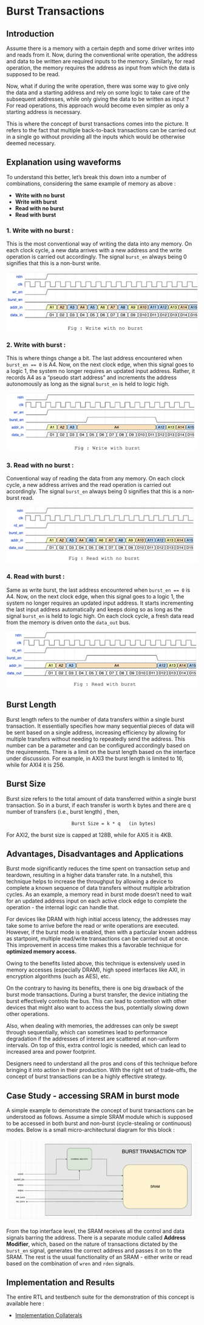 # Burst Transactions

## Introduction
Assume there is a memory with a certain depth and some driver writes into and reads from it. Now, during the conventional write operation, the address and data to be written are required inputs to the memory. Similarly, for read operation, the memory requires the address as input from which the data is supposed to be read. 

Now, what if during the write operation, there was some way to give only the data and a starting address and rely on some logic to take care of the subsequent addresses, while only giving the data to be written as input ? For read operations, this approach would become even simpler as only a starting address is necessary. 

This is where the concept of burst transactions comes into the picture. It refers to the fact that multiple back-to-back transactions can be carried out in a single go without providing all the inputs which would be otherwise deemed necessary.

## Explanation using waveforms 

To understand this better, let’s break this down into a number of combinations, considering the same example of memory as above : 

  * **Write with no burst**
  * **Write with burst**
  * **Read with no burst**
  * **Read with burst**

### 1. Write with no burst : 
This is the most conventional way of writing the data into any memory. On each clock cycle, a new data arrives with a new address and the write operation is carried out accordingly. The signal `burst_en` always being 0 signifies that this is a non-burst write.

![Write with no burst](https://github.com/RadioactiveScandium/Digital-Logic-Design/blob/main/Concepts/Others/Burst%20Transactions/Images/WR_with_no_burst.png)

### 2. Write with burst : 
This is where things change a bit. The last address encountered when `burst_en == 0` is A4. Now, on the next clock edge, when this signal goes to a logic 1, the system no longer requires an updated input address. Rather, it records A4 as a “pseudo start address” and increments the address autonomously as long as the signal `burst_en` is held to logic high.

![Write with burst](https://github.com/RadioactiveScandium/Digital-Logic-Design/blob/main/Concepts/Others/Burst%20Transactions/Images/Write_with_burst.png)

### 3. Read with no burst : 
Conventional way of reading the data from any memory. On each clock cycle, a new address arrives and the read operation is carried out accordingly. The signal `burst_en` always being 0 signifies that this is a non-burst read.

![Read with no burst](https://github.com/RadioactiveScandium/Digital-Logic-Design/blob/main/Concepts/Others/Burst%20Transactions/Images/Read_with_no_burst.png)

### 4. Read with burst : 
Same as write burst, the last address encountered when `burst_en == 0` is A4. Now, on the next clock edge, when this signal goes to a logic 1, the system no longer requires an updated input address. It starts incrementing the last input address automatically and keeps doing so as long as the signal `burst_en` is held to logic high. On each clock cycle, a fresh data read from the memory is driven onto the `data_out` bus.

![Read with burst](https://github.com/RadioactiveScandium/Digital-Logic-Design/blob/main/Concepts/Others/Burst%20Transactions/Images/Read_with_burst.png)

## Burst Length
Burst length refers to the number of data transfers within a single burst transaction. It essentially specifies how many sequential pieces of data will be sent based on a single address, increasing efficiency by allowing for multiple transfers without needing to repeatedly send the address.
This number can be a parameter and can be configured accordingly based on the requirements. There is a limit on the burst length based on the interface under discussion. For example, in AXI3 the burst length is limited to 16, while for AXI4 it is 256.

## Burst Size
Burst size refers to the total amount of data transferred within a single burst transaction. So in a burst, if each transfer is worth k bytes and there are q number of transfers (i.e., burst length) , then,


                            Burst Size = k * q   (in bytes)


For AXI2, the burst size is capped at 128B, while for AXI5 it is 4KB.

## Advantages, Disadvantages and Applications

Burst mode significantly reduces the time spent on transaction setup and teardown, resulting in a higher data transfer rate. In a nutshell, this technique helps to increase the throughput by allowing a device to complete a known sequence of data transfers without multiple arbitration cycles. As an example, a memory read in burst mode doesn’t need to wait for an updated address input on each active clock edge to complete the operation - the internal logic can handle that.

For devices like DRAM with high initial access latency, the addresses may take some to arrive before the read or write operations are executed. However, if the burst mode is enabled, then with a particular known address as startpoint, multiple read/write transactions can be carried out at once. This improvement in access time makes this a favorable technique for **optimized memory access.** 

Owing to the benefits listed above, this technique is extensively used in memory accesses (especially DRAM), high speed interfaces like AXI, in encryption algorithms (such as AES), etc.

On the contrary to having its benefits, there is one big drawback of the burst mode transactions. During a burst transfer, the device initiating the burst effectively controls the bus. This can lead to contention with other devices that might also want to access the bus, potentially slowing down other operations. 

Also, when dealing with memories, the addresses can only be swept through sequentially, which can sometimes lead to performance degradation if the addresses of interest are scattered at non-uniform intervals. On top of this, extra control logic is needed, which can lead to increased area and power footprint. 

Designers need to understand all the pros and cons of this technique before bringing it into action in their production. With the right set of trade-offs, the concept of burst transactions can be a highly effective strategy.

## Case Study - accessing SRAM in burst mode

A simple example to demonstrate the concept of burst transactions can be understood as follows. Assume a simple SRAM module which is supposed to be accessed in both burst and non-burst (cycle-stealing or continuous) modes. Below is a small micro-architectural diagram for this block : 

![Case Study](https://github.com/RadioactiveScandium/Digital-Logic-Design/blob/main/Concepts/Others/Burst%20Transactions/Images/CASE_STUDY.png)

From the top interface level, the SRAM receives all the control and data signals barring the address. There is a separate module called **Address Modifier**, which, based on the nature of transactions dictated by the `burst_en` signal, generates the correct address and passes it on to the SRAM. The rest is the usual functionality of an SRAM - either write or read based on the combination of `wren` and `rden` signals.

## Implementation and Results

The entire RTL and testbench suite for the demonstration of this concept is available here : 

* [Implementation Collaterals](https://github.com/RadioactiveScandium/Digital-Logic-Design/tree/main/Implementation%20and%20Results/Burst%20Transactions)